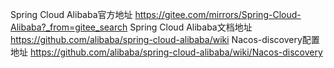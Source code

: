 Spring Cloud Alibaba官方地址
https://gitee.com/mirrors/Spring-Cloud-Alibaba?_from=gitee_search
Spring Cloud Alibaba文档地址
https://github.com/alibaba/spring-cloud-alibaba/wiki
Nacos-discovery配置地址
https://github.com/alibaba/spring-cloud-alibaba/wiki/Nacos-discovery
